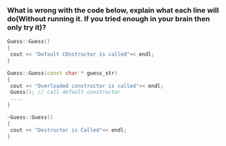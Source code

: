 ### What is wrong with the code below, explain what each line will do(Without running it. If you tried enough in your brain then only try it)?
 ``` C++
Guess::Guess()
{
  cout << "Default COnstructor is called"<< endl;
}

Guess::Guess(const char * guess_str)
{
  cout << "Overloaded constructor is called"<< endl;
  Guess(); // call default constructor
  ....
}

~Guess::Guess()
{
  cout << "Destructor is Called"<< endl;
}

```


